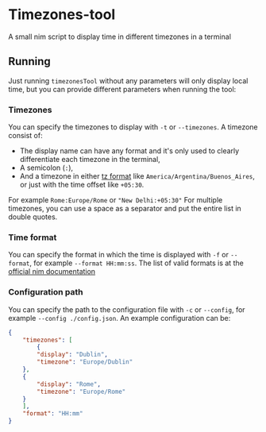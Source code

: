 # Timezones-tool

A small nim script to display time in different timezones in a terminal

## Running
Just running `timezonesTool` without any parameters will only display local time, but you can provide different parameters when running the tool:

### Timezones
You can specify the timezones to display with `-t` or `--timezones`. A timezone consist of:
* The display name can have any format and it's only used to clearly differentiate each timezone in the terminal,
* A semicolon (`:`),
* And a timezone in either [tz format](https://en.wikipedia.org/wiki/List_of_tz_database_time_zones) like `America/Argentina/Buenos_Aires`, or just with the time offset like `+05:30`.

For example `Rome:Europe/Rome` or `"New Delhi:+05:30"`
For multiple timezones, you can use a space as a separator and put the entire list in double quotes.

### Time format
You can specify the format in which the time is displayed with `-f` or `--format`, for example `--format HH:mm:ss`. The list of valid formats is at the [official nim documentation](https://nim-lang.org/docs/times.html#parsing-and-formatting-dates)

### Configuration path
You can specify the path to the configuration file with `-c` or `--config`, for example `--config ./config.json`.
An example configuration can be:
```json
{
    "timezones": [
        {
	    "display": "Dublin",
	    "timezone": "Europe/Dublin"
	},
	{
	    "display": "Rome",
	    "timezone": "Europe/Rome"
	}
    ],
    "format": "HH:mm"
}
```